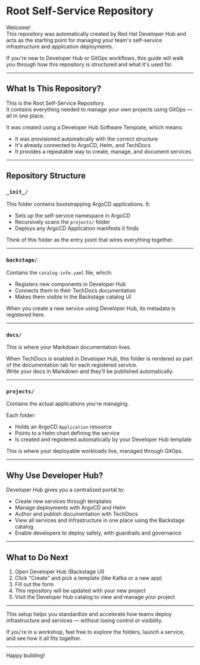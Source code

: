 # Root Self-Service Repository

Welcome!  
This repository was automatically created by Red Hat Developer Hub and acts as the starting point for managing your team's self-service infrastructure and application deployments.

If you're new to Developer Hub or GitOps workflows, this guide will walk you through how this repository is structured and what it's used for.

---

## What Is This Repository?

This is the Root Self-Service Repository.  
It contains everything needed to manage your own projects using GitOps — all in one place.

It was created using a Developer Hub Software Template, which means:
- It was provisioned automatically with the correct structure
- It's already connected to ArgoCD, Helm, and TechDocs
- It provides a repeatable way to create, manage, and document services

---

## Repository Structure

### `_init_/`
This folder contains bootstrapping ArgoCD applications. It:
- Sets up the self-service namespace in ArgoCD
- Recursively scans the `projects/` folder
- Deploys any ArgoCD Application manifests it finds

Think of this folder as the entry point that wires everything together.

---

### `backstage/`
Contains the `catalog-info.yaml` file, which:
- Registers new components in Developer Hub
- Connects them to their TechDocs documentation
- Makes them visible in the Backstage catalog UI

When you create a new service using Developer Hub, its metadata is registered here.

---

### `docs/`
This is where your Markdown documentation lives.

When TechDocs is enabled in Developer Hub, this folder is rendered as part of the documentation tab for each registered service.  
Write your docs in Markdown and they’ll be published automatically.

---

### `projects/`
Contains the actual applications you're managing.

Each folder:
- Holds an ArgoCD `Application` resource
- Points to a Helm chart defining the service
- Is created and registered automatically by your Developer Hub template

This is where your deployable workloads live, managed through GitOps.

---

## Why Use Developer Hub?

Developer Hub gives you a centralized portal to:

- Create new services through templates
- Manage deployments with ArgoCD and Helm
- Author and publish documentation with TechDocs
- View all services and infrastructure in one place using the Backstage catalog
- Enable developers to deploy safely, with guardrails and governance

---

## What to Do Next

1. Open Developer Hub (Backstage UI)
2. Click "Create" and pick a template (like Kafka or a new app)
3. Fill out the form
4. This repository will be updated with your new project
5. Visit the Developer Hub catalog to view and manage your project

---

This setup helps you standardize and accelerate how teams deploy infrastructure and services — without losing control or visibility.

If you're in a workshop, feel free to explore the folders, launch a service, and see how it all fits together.

---

Happy building!